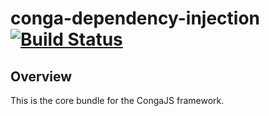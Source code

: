 # conga-dependency-injection [![Build Status](https://secure.travis-ci.org/congajs/conga-framework.png)](http://travis-ci.org/congajs/conga-framework)

## Overview

This is the core bundle for the CongaJS framework.

